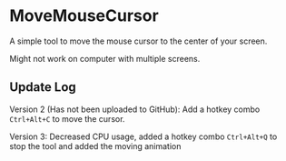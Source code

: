 # MoveMouseCursor

A simple tool to move the mouse cursor to the center of your screen.

Might not work on computer with multiple screens.

## Update Log

Version 2 (Has not been uploaded to GitHub): Add a hotkey combo `Ctrl+Alt+C` to move the cursor.

Version 3: Decreased CPU usage, added a hotkey combo `Ctrl+Alt+Q` to stop the tool and added the moving animation
